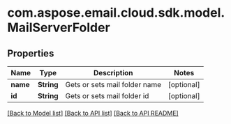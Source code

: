 
# com.aspose.email.cloud.sdk.model.MailServerFolder

## Properties
Name | Type | Description | Notes
------------ | ------------- | ------------- | -------------
**name** | **String** | Gets or sets mail folder name              |  [optional]
**id** | **String** | Gets or sets mail folder id              |  [optional]


[[Back to Model list]](README.md#documentation-for-models) [[Back to API list]](README.md#documentation-for-api-endpoints) [[Back to API README]](README.md)

